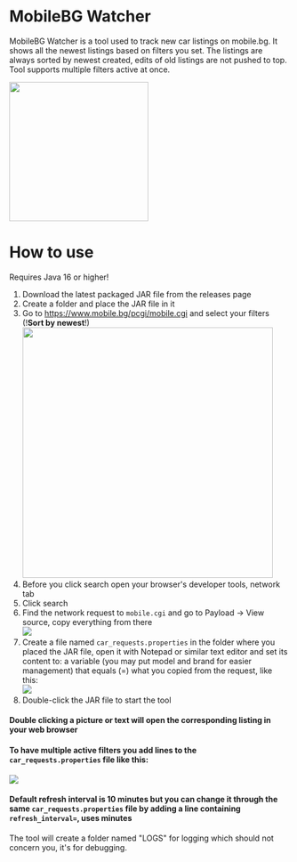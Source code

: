 # MobileBG Watcher
MobileBG Watcher is a tool used to track new car listings on mobile.bg. It shows all the newest listings based on filters you set.
The listings are always sorted by newest created, edits of old listings are not pushed to top. Tool supports multiple filters active at once.

<image width= '250' src='https://i.imgur.com/lQMpgGA.png'></image>

# How to use
Requires Java 16 or higher!
1. Download the latest packaged JAR file from the releases page
2. Create a folder and place the JAR file in it
3. Go to https://www.mobile.bg/pcgi/mobile.cgi and select your filters (!**Sort by newest**!)<br>
   <image width= '450' src='https://i.imgur.com/HQGtDbc.png'></image>
4. Before you click search open your browser's developer tools, network tab
5. Click search
6. Find the network request to <code>mobile.cgi</code> and go to Payload -> View source, copy everything from there<br>
<image src='https://i.imgur.com/1oLF4o0.png'></image>
7. Create a file named <code>car_requests.properties</code> in the folder where you placed the JAR file, open it with Notepad or similar text editor and set its content to: a variable (you may put model and brand for easier management) that equals (=) what you copied from the request, like this:<br>
   <image src='https://i.imgur.com/aQMByxq.png'></image>
8. Double-click the JAR file to start the tool

#### Double clicking a picture or text will open the corresponding listing in your web browser

#### To have multiple active filters you add lines to the <code>car_requests.properties</code> file like this:<br>
<image src='https://i.imgur.com/ar1iqCL.png'></image>

#### Default refresh interval is 10 minutes but you can change it through the same <code>car_requests.properties</code> file by adding a line containing <code>refresh_interval=</code>, uses minutes
The tool will create a folder named "LOGS" for logging which should not concern you, it's for debugging.